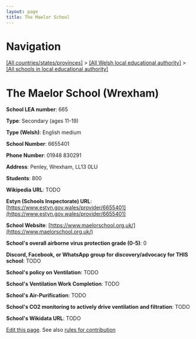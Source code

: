 ```yaml
---
layout: page
title: The Maelor School
---
```

# Navigation

[[All countries/states/provinces]](../../..) > [[All Welsh local educational authority]](../..) > [[All schools in local educational authority]](..)

# The Maelor School (Wrexham)

**School LEA number**: 665

**Type**: Secondary (ages 11-19)

**Type (Welsh)**: English medium

**School Number**: 6655401

**Phone Number**: 01948 830291

**Address**: Penley, Wrexham, LL13 0LU

**Students**: 800

**Wikipedia URL**: TODO

**Estyn (Schools Inspectorate) URL**: [https://www.estyn.gov.wales/provider/6655401](https://www.estyn.gov.wales/provider/6655401)

**School Website**: [https://www.maelorschool.org.uk/](https://www.maelorschool.org.uk/)

**School's overall airborne virus protection grade (0-5)**: 0

**Discord, Facebook, or WhatsApp group for discovery/advocacy for THIS school**: TODO

**School's policy on Ventilation**: TODO

**School's Ventilation Work Completion**: TODO

**School's Air-Purification**: TODO

**School's CO2 monitoring to actively drive ventilation and filtration**: TODO

**School's Wikidata URL**: TODO




[Edit this page](https://github.com/VentilationProject/Wales/edit/prif/./Wrexham/The_Maelor_School.md). See also [rules for contribution](../../../contribution-rules/)